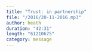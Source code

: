 ```yaml
---
title: "Trust: in partnership"
file: "/2016/20-11-2016.mp3"
author: heath
duration: "42:31"
length: "61210675"
category: message
---
```

